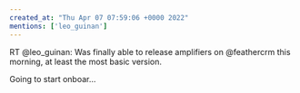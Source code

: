 ```yaml
---
created_at: "Thu Apr 07 07:59:06 +0000 2022"
mentions: ['leo_guinan']
---
```


RT @leo_guinan: Was finally able to release amplifiers on @feathercrm this morning, at least the most basic version.

Going to start onboar…